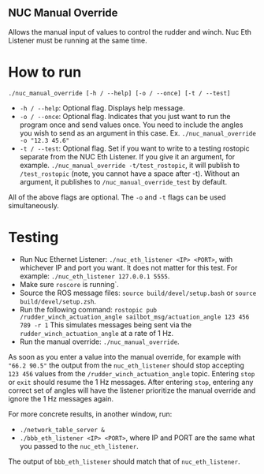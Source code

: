 ## NUC Manual Override
Allows the manual input of values to control the rudder and winch. Nuc Eth Listener must be running at the same time.

# How to run
`./nuc_manual_override [-h / --help] [-o / --once] [-t / --test]`
* `-h / --help`: Optional flag. Displays help message.
* `-o / --once`: Optional flag. Indicates that you just want to run the program once and send values once. You need to include the angles you wish to send as an argument in this case. Ex. `./nuc_manual_override -o "12.3 45.6"`
* `-t / --test`: Optional flag. Set if you want to write to a testing rostopic separate from the NUC Eth Listener. If you give it an argument, for example. `./nuc_manual_override -t/test_rostopic`, it will publish to `/test_rostopic` (note, you cannot have a space after -t). Without an argument, it publishes to `/nuc_manual_override_test` by default.

All of the above flags are optional. The `-o` and `-t` flags can be used simultaneously.

# Testing
* Run Nuc Ethernet Listener: `./nuc_eth_listener <IP> <PORT>`, with whichever IP and port you want. It does not matter for this test. For example: `./nuc_eth_listener 127.0.0.1 5555`.
* Make sure `roscore` is running`.
* Source the ROS message files: `source build/devel/setup.bash` or `source build/devel/setup.zsh`.
* Run the following command: `rostopic pub /rudder_winch_actuation_angle sailbot_msg/actuation_angle 123 456 789 -r 1` This simulates messages being sent via the `rudder_winch_actuation_angle` at a rate of 1 Hz. 
* Run the manual override: `./nuc_manual_override`. 

As soon as you enter a value into the manual override, for example with `"66.2 90.5"` the output from the `nuc_eth_listener` should stop accepting `123 456` values from the `/rudder_winch_actuation_angle` topic. Entering `stop` or `exit` should resume the 1 Hz messages. After entering `stop`, entering any correct set of angles will have the listener prioritize the manual override and ignore the 1 Hz messages again.

For more concrete results, in another window, run:
* `./network_table_server &`
* `./bbb_eth_listener <IP> <PORT>`, where IP and PORT are the same what you passed to the `nuc_eth_listener`.

The output of `bbb_eth_listener` should match that of `nuc_eth_listener`.